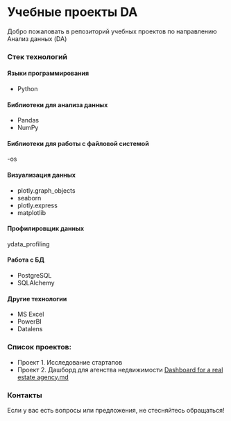 # Учебные проекты DA
Добро пожаловать в репозиторий учебных проектов по направлению Анализ данных (DA)

### Стек технологий

#### Языки программирования
- Python

#### Библиотеки для анализа данных
- Pandas
- NumPy

#### Библиотеки для работы с файловой системой 
-os
#### Визуализация данных
- plotly.graph_objects
- seaborn
- plotly.express
- matplotlib

#### Профилировщик данных
ydata_profiling

#### Работа с БД
- PostgreSQL
- SQLAlchemy

#### Другие технологии
- MS Excel
- PowerBI
- Datalens

### Список проектов:
- Проект 1. Исследование стартапов
- Проект 2. Дашборд для агенства недвижимости [Dashboard for a real estate agency.md](https://github.com/ArtoAndrey/DA_projects/blob/main/%D0%9F%D1%80%D0%BE%D0%B5%D0%BA%D1%82%202.%20%D0%94%D0%B0%D1%88%D0%B1%D0%BE%D1%80%D0%B4%20%D0%B4%D0%BB%D1%8F%20%D0%B0%D0%B3%D0%B5%D0%BD%D1%81%D1%82%D0%B2%D0%B0%20%D0%BD%D0%B5%D0%B4%D0%B2%D0%B8%D0%B6%D0%B8%D0%BC%D0%BE%D1%81%D1%82%D0%B8/Dashboard%20for%20a%20real%20estate%20agency.md)





### Контакты
Если у вас есть вопросы или предложения, не стесняйтесь обращаться!


